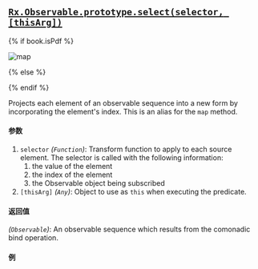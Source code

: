 ## [`Rx.Observable.prototype.select(selector, [thisArg])`](https://github.com/Reactive-Extensions/RxJS/blob/master/src/core/linq/observable/select.js)

{% if book.isPdf %}

![map](http://reactivex.io/documentation/operators/images/map.png)

{% else %}



{% endif %}

Projects each element of an observable sequence into a new form by incorporating the element's index.  This is an alias for the `map` method.

#### 参数
1. `selector` *(`Function`)*:  Transform function to apply to each source element.  The selector is called with the following information:
    1. the value of the element
    2. the index of the element
    3. the Observable object being subscribed
2. `[thisArg]` *(`Any`)*: Object to use as `this` when executing the predicate.
 
#### 返回值
*(`Observable`)*: An observable sequence which results from the comonadic bind operation.

#### 例

[](http://jsbin.com/ribev/1/embed?js,console)
